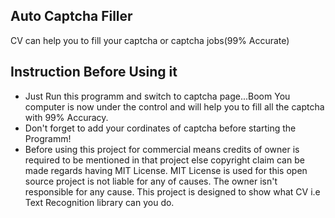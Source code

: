 ## Auto Captcha Filler
CV can help you to fill your captcha or captcha jobs(99% Accurate)
## Instruction Before Using it
* Just Run this programm and switch to captcha page...Boom You computer is now under the control and will help you to fill all the captcha with 99% Accuracy.
* Don't forget to add your cordinates of captcha before starting the Programm!
* Before using this project for commercial means credits of owner is required to 
  be mentioned in that project else copyright claim can be made regards having MIT License. 
  MIT License is used for this open source project is not liable for any of causes. 
  The owner isn't responsible for any cause. This project is designed to show what CV i.e Text Recognition library can you do.
